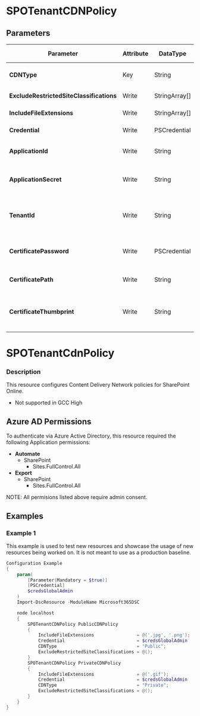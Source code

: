 ﻿# SPOTenantCDNPolicy

## Parameters

| Parameter | Attribute | DataType | Description | Allowed Values |
| --- | --- | --- | --- | --- |
| **CDNType** | Key | String | Type of Content Delivery Network. Can be 'Private' or 'Public'. |Private, Public|
| **ExcludeRestrictedSiteClassifications** | Write | StringArray[] | List of site classifications to exclude. ||
| **IncludeFileExtensions** | Write | StringArray[] | List of file extensions to include in the Policy. ||
| **Credential** | Write | PSCredential | Credentials of the Office365 Tenant Admin. ||
| **ApplicationId** | Write | String | Id of the Azure Active Directory application to authenticate with. ||
| **ApplicationSecret** | Write | String | Secret of the Azure Active Directory application to authenticate with. ||
| **TenantId** | Write | String | Name of the Azure Active Directory tenant used for authentication. Format contoso.onmicrosoft.com ||
| **CertificatePassword** | Write | PSCredential | Username can be made up to anything but password will be used for certificatePassword ||
| **CertificatePath** | Write | String | Path to certificate used in service principal usually a PFX file. ||
| **CertificateThumbprint** | Write | String | Thumbprint of the Azure Active Directory application's authentication certificate to use for authentication. ||

# SPOTenantCdnPolicy

### Description

This resource configures Content Delivery Network policies
for SharePoint Online.

* Not supported in GCC High

## Azure AD Permissions

To authenticate via Azure Active Directory, this resource required the following Application permissions:

* **Automate**
  * SharePoint
    * Sites.FullControl.All
* **Export**
  * SharePoint
    * Sites.FullControl.All

NOTE: All permisions listed above require admin consent.

## Examples

### Example 1

This example is used to test new resources and showcase the usage of new resources being worked on.
It is not meant to use as a production baseline.

```powershell
Configuration Example
{
    param(
        [Parameter(Mandatory = $true)]
        [PSCredential]
        $credsGlobalAdmin
    )
    Import-DscResource -ModuleName Microsoft365DSC

    node localhost
    {
        SPOTenantCDNPolicy PublicCDNPolicy
        {
            IncludeFileExtensions                = @('.jpg', '.png');
            Credential                           = $credsGlobalAdmin
            CDNType                              = "Public";
            ExcludeRestrictedSiteClassifications = @();
        }
        SPOTenantCDNPolicy PrivateCDNPolicy
        {
            IncludeFileExtensions                = @('.gif');
            Credential                           = $credsGlobalAdmin
            CDNType                              = "Private";
            ExcludeRestrictedSiteClassifications = @();
        }
    }
}
```

